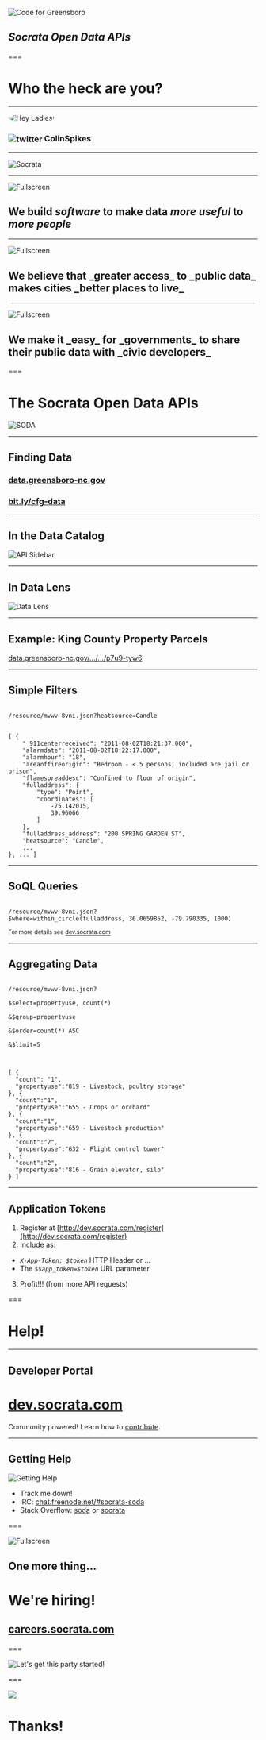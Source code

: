 
![Code for Greensboro](/presentations/img/code_for_greensboro.png)

## _Socrata_ _Open Data_ _APIs_

===

# Who the heck are you?

--- 

<img style="border-radius: 50%" src="/presentations/img/colinspikes.png" alt="Hey Ladies!" />

<h3><img src="/presentations/img/twitter.png" alt="twitter" style="vertical-align: middle" /> ColinSpikes</h3>

---

![Socrata](/presentations/img/hello_world.png)

---

![Fullscreen](/presentations/img/at_table.jpg)

## We build _software_ to make data _more useful_ to _more people_

<!-- https://www.flickr.com/photos/hyku/2497370097 -->
--- 

![Fullscreen](/presentations/img/city.jpg)

<h2>We believe that _greater access_ to _public data_ makes cities _better places to live_</h2>

---

![Fullscreen](/presentations/img/city_hall.jpg)

<h2>We make it _easy_ for _governments_ to share their public data with _civic developers_</h2>

===

# The Socrata Open Data APIs

![SODA](/presentations/img/snuffleupadata.png)

---

## Finding Data

### [data.greensboro-nc.gov](https://data.greensboro-nc.gov/)
### [bit.ly/cfg-data](http://bit.ly/cfg-data)

---

## In the Data Catalog

![API Sidebar](http://dev.socrata.com/img/sidebar.gif)

---

## In Data Lens

![Data Lens](http://dev.socrata.com/img/data_lens.png)

---

## Example: King County Property Parcels

[data.greensboro-nc.gov/.../.../p7u9-tyw6](https://data.greensboro-nc.gov/Government/Fire-Incidents/p7u9-tyw6)

---

## Simple Filters

<code>
/resource/mvwv-8vni.json?<span class="toy-store-blue">heatsource</span>=<span class="golden">Candle</span>
</code>

<pre><code data-trim contenteditable class="javascript">
[ {
	"_911centerreceived": "2011-08-02T18:21:37.000",
	"alarmdate": "2011-08-02T18:22:17.000",
	"alarmhour": "18",
	"areaoffireorigin": "Bedroom - < 5 persons; included are jail or prison",
	"flamespreaddesc": "Confined to floor of origin",
	"fulladdress": {
		"type": "Point",
		"coordinates": [
			-75.142015,
			39.96066
		]
	},
	"fulladdress_address": "200 SPRING GARDEN ST",
	"heatsource": "Candle",
	...
}, ... ]
</code></pre>

---

## SoQL Queries

<code>
/resource/mvwv-8vni.json?
<span class="toy-store-blue">$where</span>=<span class="golden">within_circle(fulladdress, 36.0659852, -79.790335, 1000)</span>
</code>

<small style="padding-top: 5em">For more details see <a href="http://dev.socrata.com">dev.socrata.com</a></small>

---

## Aggregating Data

<code>
/resource/mvwv-8vni.json?<br/>
<span class="toy-store-blue">$select</span>=<span class="golden">propertyuse, count(*)</span><br>
<span class="toy-store-blue">&$group</span>=<span class="golden">propertyuse</span><br>
<span class="toy-store-blue">&$order</span>=<span class="golden">count(*) ASC</span><br>
<span class="toy-store-blue">&$limit</span>=<span class="golden">5</span><br>
</code>

<pre class="fragment"><code data-trim contenteditable class="javascript">
[ {
  "count": "1",
  "propertyuse":"819 - Livestock, poultry storage"
}, {
  "count":"1",
  "propertyuse":"655 - Crops or orchard"
}, {
  "count":"1",
  "propertyuse":"659 - Livestock production"
}, {
  "count":"2",
  "propertyuse":"632 - Flight control tower"
}, {
  "count":"2",
  "propertyuse":"816 - Grain elevator, silo"
} ]
</code></pre>

---

## Application Tokens

1. Register at [http://dev.socrata.com/register](http://dev.socrata.com/register)
2. Include as:
  - _`X-App-Token: $token`_ HTTP Header or ... 
  - The _`$$app_token=$token`_ URL parameter
3. Profit!!! (from more API requests)

===

# Help!

---

## Developer Portal

# [dev.socrata.com](http://dev.socrata.com)

<div class="footnote">Community powered! Learn how to <a href="http://dev.socrata.com/contributing.html">contribute</a>.</div>

---

## Getting Help

![Getting Help](/presentations/img/live-support.gif)

- Track me down!
- IRC: [chat.freenode.net/#socrata-soda](irc://chat.freenode.net/#socrata-soda)
- Stack Overflow: [soda](http://stackoverflow.com/questions/tagged/soda) or [socrata](http://stackoverflow.com/questions/tagged/socrata)

===

![Fullscreen](/presentations/img/work_tounge.gif)

## One more thing...

<h1 class="fragment" data-fragment-index="0">We're hiring!</h1>

<h2 class="fragment" data-fragment-index="1"><a href="http://careers.socrata.com">careers.socrata.com</a></h2>

===

![Let's get this party started!](/presentations/img/lets_get_this_party_started.gif)

===

<img class="fullscreen-img" src="/presentations/img/team.jpg"/>

# Thanks!

